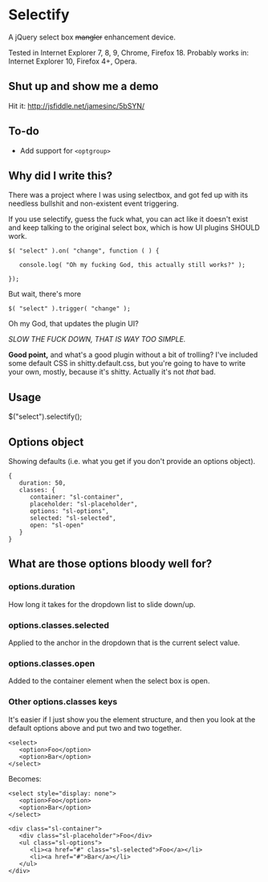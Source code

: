 # Selectify

A jQuery select box <strike>mangler</strike> enhancement device.

Tested in Internet Explorer 7, 8, 9, Chrome, Firefox 18.
Probably works in: Internet Explorer 10, Firefox 4+, Opera.

## Shut up and show me a demo

Hit it: http://jsfiddle.net/jamesinc/5bSYN/

## To-do

* Add support for `<optgroup>`

## Why did I write this?

There was a project where I was using selectbox, and got fed up with its needless bullshit and non-existent event triggering.

If you use selectify, guess the fuck what, you can act like it doesn't exist and keep talking to the original select box, which is how UI plugins SHOULD work.

    $( "select" ).on( "change", function ( ) {
    
       console.log( "Oh my fucking God, this actually still works?" );
    
    });

But wait, there's more

    $( "select" ).trigger( "change" );

Oh my God, that updates the plugin UI?

*SLOW THE FUCK DOWN, THAT IS WAY TOO SIMPLE.*

**Good point,** and what's a good plugin without a bit of trolling? I've included some default CSS in shitty.default.css, but you're going to have to write your own, mostly, because it's shitty. Actually it's not *that* bad.

## Usage

$("select").selectify();

## Options object

Showing defaults (i.e. what you get if you don't provide an options object).

    {
	   duration: 50,
       classes: {
          container: "sl-container",
          placeholder: "sl-placeholder",
          options: "sl-options",
          selected: "sl-selected",
          open: "sl-open"
       }
    }

## What are those options bloody well for?

### options.duration

How long it takes for the dropdown list to slide down/up.


### options.classes.selected

Applied to the anchor in the dropdown that is the current select value.


### options.classes.open

Added to the container element when the select box is open.


### Other options.classes keys

It's easier if I just show you the element structure, and then you look at the default options above and put two and two together.

    <select>
       <option>Foo</option>
       <option>Bar</option>
    </select>

Becomes:

    <select style="display: none">
       <option>Foo</option>
       <option>Bar</option>
    </select>

    <div class="sl-container">
       <div class="sl-placeholder">Foo</div>
       <ul class="sl-options">
          <li><a href="#" class="sl-selected">Foo</a></li>
          <li><a href="#">Bar</a></li>
       </ul>
    </div>

